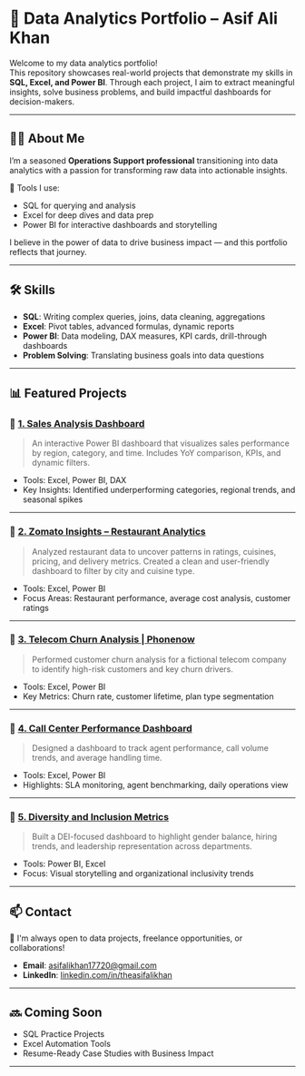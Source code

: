 # 📁 Data Analytics Portfolio – Asif Ali Khan

Welcome to my data analytics portfolio!  
This repository showcases real-world projects that demonstrate my skills in **SQL, Excel, and Power BI**. Through each project, I aim to extract meaningful insights, solve business problems, and build impactful dashboards for decision-makers.

---

## 👨‍💻 About Me

I’m a seasoned **Operations Support professional** transitioning into data analytics with a passion for transforming raw data into actionable insights.

🔧 Tools I use:  
- SQL for querying and analysis  
- Excel for deep dives and data prep  
- Power BI for interactive dashboards and storytelling

I believe in the power of data to drive business impact — and this portfolio reflects that journey.

---

## 🛠️ Skills

- **SQL**: Writing complex queries, joins, data cleaning, aggregations  
- **Excel**: Pivot tables, advanced formulas, dynamic reports  
- **Power BI**: Data modeling, DAX measures, KPI cards, drill-through dashboards  
- **Problem Solving**: Translating business goals into data questions

---

## 📊 Featured Projects

### 🔹 [1. Sales Analysis Dashboard](#)
> An interactive Power BI dashboard that visualizes sales performance by region, category, and time. Includes YoY comparison, KPIs, and dynamic filters.

- Tools: Excel, Power BI, DAX
- Key Insights: Identified underperforming categories, regional trends, and seasonal spikes

---

### 🔹 [2. Zomato Insights – Restaurant Analytics](#)
> Analyzed restaurant data to uncover patterns in ratings, cuisines, pricing, and delivery metrics. Created a clean and user-friendly dashboard to filter by city and cuisine type.

- Tools: Excel, Power BI
- Focus Areas: Restaurant performance, average cost analysis, customer ratings

---

### 🔹 [3. Telecom Churn Analysis | Phonenow](#)
> Performed customer churn analysis for a fictional telecom company to identify high-risk customers and key churn drivers.

- Tools: Excel, Power BI
- Key Metrics: Churn rate, customer lifetime, plan type segmentation

---

### 🔹 [4. Call Center Performance Dashboard](#)
> Designed a dashboard to track agent performance, call volume trends, and average handling time.

- Tools: Excel, Power BI
- Highlights: SLA monitoring, agent benchmarking, daily operations view

---

### 🔹 [5. Diversity and Inclusion Metrics](#)
> Built a DEI-focused dashboard to highlight gender balance, hiring trends, and leadership representation across departments.

- Tools: Power BI, Excel
- Focus: Visual storytelling and organizational inclusivity trends

---

## 📫 Contact

💬 I'm always open to data projects, freelance opportunities, or collaborations!

- **Email**: asifalikhan17720@gmail.com  
- **LinkedIn**: [linkedin.com/in/theasifalikhan](https://linkedin.com/in/theasifalikhan)

---

## 🔜 Coming Soon

- SQL Practice Projects  
- Excel Automation Tools  
- Resume-Ready Case Studies with Business Impact

---
